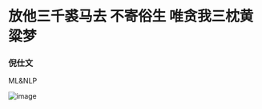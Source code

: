 # 放他三千裘马去 不寄俗生 唯贪我三枕黄粱梦

### 倪仕文

ML&NLP

![image](https://user-images.githubusercontent.com/56249874/149964913-ffdd0a8e-a73b-4960-8f94-e6009cdb66db.png)
